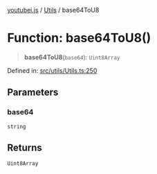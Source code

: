[youtubei.js](../../../../README.md) / [Utils](../README.md) / base64ToU8

# Function: base64ToU8()

> **base64ToU8**(`base64`): `Uint8Array`

Defined in: [src/utils/Utils.ts:250](https://github.com/LuanRT/YouTube.js/blob/0733f60b57877f6b8b87dfd5cc6195b5085f5c09/src/utils/Utils.ts#L250)

## Parameters

### base64

`string`

## Returns

`Uint8Array`
